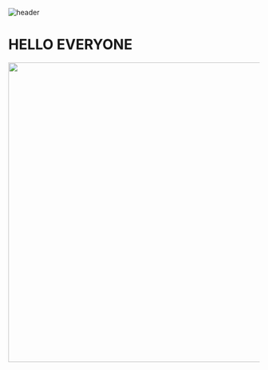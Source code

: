 ![header](https://capsule-render.vercel.app/api?type=wave&color=auto&height=300&section=header&text=capsule%20render&fontSize=90)


<h1 style="font-style:bold;">
  HELLO EVERYONE
</h1>
<p align="center">
  <img src="https://github.com/danuydstia/gif/blob/main/kny.gif" width="600"/>
</p>

<!--
**danuydstia/danuydstia** is a ✨ _special_ ✨ repository because its `README.md` (this file) appears on your GitHub profile.

Here are some ideas to get you started:

- 🔭 I’m currently working on ...
- 🌱 I’m currently learning ...
- 👯 I’m looking to collaborate on ...
- 🤔 I’m looking for help with ...
- 💬 Ask me about ...
- 📫 How to reach me: ...
- 😄 Pronouns: ...
- ⚡ Fun fact: ...
-->

